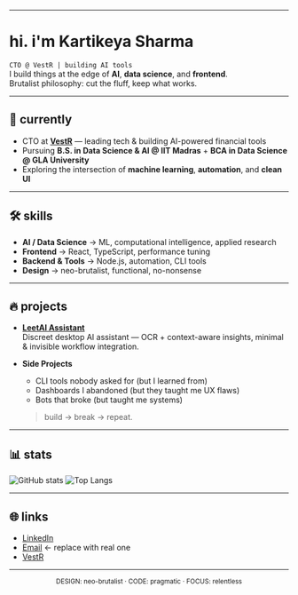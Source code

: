 <!-- NEO BRUTALIST GITHUB PROFILE README -->

<!-- <p align="center">
  <img alt="NEO BRUTAL" src="data:image/svg+xml;utf8,
  %3Csvg xmlns='http://www.w3.org/2000/svg' viewBox='0 0 1200 240'%3E
    %3Crect width='1200' height='240' fill='%23000000'/%3E
    %3Crect x='30' y='30' width='1140' height='180' fill='%23ffffff'/%3E
    %3Ctext x='80' y='140' font-family='Arial,Impact,sans-serif' font-size='120' fill='%23000000'%3E
      KARTIKEYA
    %3C/text%3E
    %3Ctext x='750' y='140' font-family='Arial,Impact,sans-serif' font-size='48' fill='%23000000'%3E
      SHARMA
    %3C/text%3E
  %3C/svg%3E" />
</p> -->

---

# hi. i'm **Kartikeya Sharma**  

`CTO @ VestR | building AI tools`  
I build things at the edge of **AI**, **data science**, and **frontend**.  
Brutalist philosophy: cut the fluff, keep what works.

---

## 🚀 currently
- CTO at **[VestR](https://joinvestr.vercel.app/)** — leading tech & building AI-powered financial tools  
- Pursuing **B.S. in Data Science & AI @ IIT Madras** + **BCA in Data Science @ GLA University**  
- Exploring the intersection of **machine learning**, **automation**, and **clean UI**  

---

## 🛠️ skills
- **AI / Data Science** → ML, computational intelligence, applied research  
- **Frontend** → React, TypeScript, performance tuning  
- **Backend & Tools** → Node.js, automation, CLI tools  
- **Design** → neo-brutalist, functional, no-nonsense  

---

## 🔥 projects
- **[LeetAI Assistant](https://github.com/KartikeyaOne/leetai)**  
  Discreet desktop AI assistant — OCR + context-aware insights, minimal & invisible workflow integration.  

- **Side Projects**  
  - CLI tools nobody asked for (but I learned from)  
  - Dashboards I abandoned (but they taught me UX flaws)  
  - Bots that broke (but taught me systems)  
  > build → break → repeat.  

---

## 📊 stats
<p>
  <img alt="GitHub stats" src="https://github-readme-stats.vercel.app/api?username=KartikeyaOne&show_icons=true&theme=transparent&hide_border=true&count_private=true" />
  <img alt="Top Langs" src="https://github-readme-stats.vercel.app/api/top-langs/?username=KartikeyaOne&layout=compact&theme=transparent&hide_border=true" />
</p>

---

## 🌐 links
- [LinkedIn](https://www.linkedin.com/in/kartikeyaasharmaa)  
- [Email](mailto:kartikeya@example.com) ← replace with real one  
- [VestR](https://joinvestr.vercel.app/)  

---

<p align="center">
  <small>DESIGN: neo-brutalist · CODE: pragmatic · FOCUS: relentless</small>
</p>
